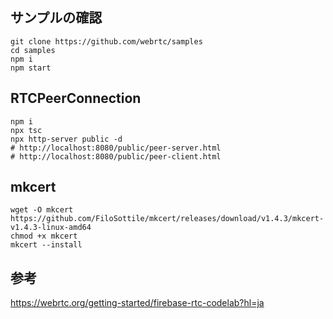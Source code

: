 
## サンプルの確認
```
git clone https://github.com/webrtc/samples
cd samples
npm i 
npm start
```

## RTCPeerConnection
```:Build and Run
npm i
npx tsc
npx http-server public -d 
# http://localhost:8080/public/peer-server.html
# http://localhost:8080/public/peer-client.html
```


## mkcert
```
wget -O mkcert https://github.com/FiloSottile/mkcert/releases/download/v1.4.3/mkcert-v1.4.3-linux-amd64
chmod +x mkcert
mkcert --install
```
参考
---
https://webrtc.org/getting-started/firebase-rtc-codelab?hl=ja

